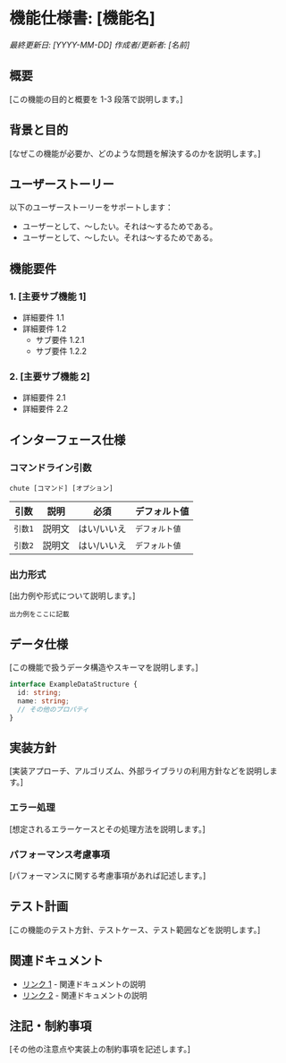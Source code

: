 # 機能仕様書: [機能名]

_最終更新日: [YYYY-MM-DD]_
_作成者/更新者: [名前]_

## 概要

[この機能の目的と概要を 1-3 段落で説明します。]

## 背景と目的

[なぜこの機能が必要か、どのような問題を解決するのかを説明します。]

## ユーザーストーリー

以下のユーザーストーリーをサポートします：

- ユーザーとして、〜したい。それは〜するためである。
- ユーザーとして、〜したい。それは〜するためである。

## 機能要件

### 1. [主要サブ機能 1]

- 詳細要件 1.1
- 詳細要件 1.2
  - サブ要件 1.2.1
  - サブ要件 1.2.2

### 2. [主要サブ機能 2]

- 詳細要件 2.1
- 詳細要件 2.2

## インターフェース仕様

### コマンドライン引数

```
chute [コマンド] [オプション]
```

| 引数    | 説明   | 必須        | デフォルト値   |
| ------- | ------ | ----------- | -------------- |
| `引数1` | 説明文 | はい/いいえ | `デフォルト値` |
| `引数2` | 説明文 | はい/いいえ | `デフォルト値` |

### 出力形式

[出力例や形式について説明します。]

```
出力例をここに記載
```

## データ仕様

[この機能で扱うデータ構造やスキーマを説明します。]

```typescript
interface ExampleDataStructure {
  id: string;
  name: string;
  // その他のプロパティ
}
```

## 実装方針

[実装アプローチ、アルゴリズム、外部ライブラリの利用方針などを説明します。]

### エラー処理

[想定されるエラーケースとその処理方法を説明します。]

### パフォーマンス考慮事項

[パフォーマンスに関する考慮事項があれば記述します。]

## テスト計画

[この機能のテスト方針、テストケース、テスト範囲などを説明します。]

## 関連ドキュメント

- [リンク 1](リンク先URL) - 関連ドキュメントの説明
- [リンク 2](リンク先URL) - 関連ドキュメントの説明

## 注記・制約事項

[その他の注意点や実装上の制約事項を記述します。]
